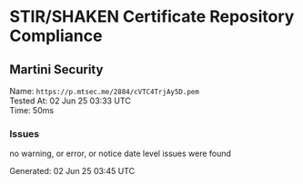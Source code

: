 # STIR/SHAKEN Certificate Repository Compliance

## Martini Security

Name: `https://p.mtsec.me/2884/cVTC4TrjAy5D.pem`\
Tested At: 02 Jun 25 03:33 UTC\
Time: 50ms

### Issues

no warning, or error, or notice date level issues were found

Generated: 02 Jun 25 03:45 UTC